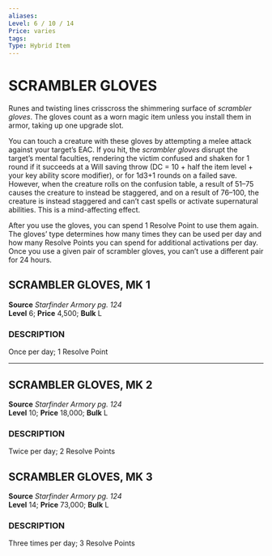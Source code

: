 ```yaml
---
aliases: 
Level: 6 / 10 / 14
Price: varies 
tags: 
Type: Hybrid Item
---
```

# SCRAMBLER GLOVES
Runes and twisting lines crisscross the shimmering surface of _scrambler gloves_. The gloves count as a worn magic item unless you install them in armor, taking up one upgrade slot.  
  
You can touch a creature with these gloves by attempting a melee attack against your target’s EAC. If you hit, the _scrambler gloves_ disrupt the target’s mental faculties, rendering the victim confused and shaken for 1 round if it succeeds at a Will saving throw (DC = 10 + half the item level + your key ability score modifier), or for 1d3+1 rounds on a failed save. However, when the creature rolls on the confusion table, a result of 51–75 causes the creature to instead be staggered, and on a result of 76–100, the creature is instead staggered and can’t cast spells or activate supernatural abilities. This is a mind-affecting effect.  
  
After you use the gloves, you can spend 1 Resolve Point to use them again. The gloves’ type determines how many times they can be used per day and how many Resolve Points you can spend for additional activations per day. Once you use a given pair of scrambler gloves, you can’t use a different pair for 24 hours.  

## SCRAMBLER GLOVES, MK 1

**Source** _Starfinder Armory pg. 124_  
**Level** 6; **Price** 4,500; **Bulk** L

### DESCRIPTION

Once per day; 1 Resolve Point

---

## SCRAMBLER GLOVES, MK 2

**Source** _Starfinder Armory pg. 124_  
**Level** 10; **Price** 18,000; **Bulk** L

### DESCRIPTION

Twice per day; 2 Resolve Points

## SCRAMBLER GLOVES, MK 3

**Source** _Starfinder Armory pg. 124_  
**Level** 14; **Price** 73,000; **Bulk** L

### DESCRIPTION

Three times per day; 3 Resolve Points